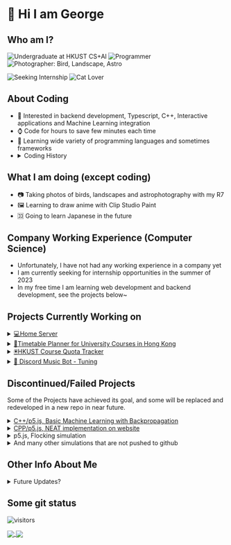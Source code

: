 # 👋 Hi I am George

## Who am I?

![Undergraduate at HKUST CS+AI](https://img.shields.io/badge/Undergraduate-HKUST%20CS%2BAI%2025'-yellow?style=plastic)
![Programmer](https://img.shields.io/badge/Programmer-C%2B%2B%2C%20TS%2C%20Py-blue?logo=Cplusplus&amp;style=plastic)
![Photographer: Bird, Landscape, Astro](https://img.shields.io/badge/Photographer-Bird%2C%20Landscape%2C%20Astro-brightgreen?style=plastic)

![Seeking Internship](https://img.shields.io/badge/Seeking-Intership-red?style=plastic)
![Cat Lover](https://img.shields.io/badge/Cat-Cat%20Lover-blue?style=plastic)

## About Coding

- 📝 Interested in backend development, Typescript, C++, Interactive applications and Machine Learning integration
- ⌚ Code for hours to save few minutes each time
- 🏫 Learning wide variety of programming languages and sometimes frameworks
- <details>
    <summary>Coding History</summary>
    <ul>
        <li> Started coding in 2016 (Secondary 2, ~grade 8)</li>
        <li> <b>Javascript</b> with p5.js (2016)</li>
        <li> <b>Pascal</b> (2016)</li>
        <li> <b>Processing</b> (2017)</li>
        <li> <b>Node.js</b> (2017)</li>
        <li> <b>Java</b> with <b>Android</b> development (2018) </li>
        <li> <b>C#</b> with <b>Unity</b> (2018) </li>
        <li> <b>Python</b> (2019) </li>
        <li> <b>Tensorflow.js</b> && <b>Pytorch</b> (2020) </li>
        <li> <b>C++</b> (2020)</li>
        <li> <b>Bash</b> && <b>Batch</b> for simple automation (2020)</li>
        <li> <b>React</b> && <b>React Native</b> (2020)</li>
        <li> <b>Typescript</b> (2020)</li>
        <li> <b>Mongodb</b> with node.js (2020)</li>
        <li> <b>Java</b> with <b>Game Mod</b> development (2020) </li>
    </ul>
  </details>

## What I am doing (except coding)

- 📷 Taking photos of birds, landscapes and astrophotography with my R7
- 🖼️ Learning to draw anime with Clip Studio Paint
- 🈁 Going to learn Japanese in the future

## Company Working Experience (Computer Science)

- Unfortunately, I have not had any working experience in a company yet
- I am currently seeking for internship opportunities in the summer of 2023
- In my free time I am learning web development and backend development, see the projects below~

## Projects Currently Working on

<details>
    <summary><a href="https://github.com/GWMCwing/Home-Server">💻Home Server</a></summary>
    <ul>
        <li><img src="https://img.shields.io/website?up_message=online&url=https%3A%2F%2Fgwmc.duckdns.org"></li>
        <li>A web server that serves as a code to learn platform for me to learn about web development, especially backend development.</li>
        <li> It is based on express, websocket, mongodb, typescript etc.</li>
        <li> A wrapper for websocket to support URI path is implemented</li>
        <li> Future support for react is on the list.</li>
        <li><a href="https://gwmc.duckdns.org">Link To Webpage</a></li>
    </ul>
</details>
<details>
    <summary><a href="https://github.com/GWMCwing/Home-Server">📃Timetable Planner for University Courses in Hong Kong</a></summary>
    <ul>
        <li> A web based planner that helps students to plan their timetable for university courses.</li>
        <li> Fetches data from the respective university's website and stores it in the database, and provide to the user for planning with UI, and auto planner</li>
        <li> It is a part of the Home Server Repository</li>
        <li> It is underdevelopment on the frontend</li>
        <li><a href="https://gwmc.duckdns.org/school/timetable">Link To Planner</a></li>
    </ul>
</details>
<details>
    <summary><a href="https://github.com/GWMCwing/discord-ustquotatracker">🖲️HKUST Course Quota Tracker </a></summary>
    <ul>
        <li> A notifier that notifies user when a course quota is changed or new course is added during enrollment period</li>
        <li> It is based on discord as notifier with nodejs and mongodb as backend</li>
        <li><a href="https://discord.gg/HckMYE3r7f">Link To Tracker</a></li>
    </ul>
</details>
<details>
    <summary><a href="https://github.com/GWMCwing/Tuning">🤖 Discord Music Bot - Tuning</a></summary>
    <ul>
        <li> A little project for playing music via discord.js</li>
        <li> This project is not in active development due to updates on discord api standard</li>
    </ul>
</details>

## Discontinued/Failed Projects

Some of the Projects have achieved its goal, and some will be replaced and redeveloped in a new repo in near future.

<details >
    <summary><a href="https://github.com/GWMCwing/Neural-network">C++/p5.js, Basic Machine Learning with Backpropagation</a></summary>
    <ul>
        <li> This is a self-directed learning project to replicate Backpropagation</li>
        <li> This is the first project that involved multi-threading and IO wrapper, using simple data structures</li>
        <li> This project is discontinued as it is going to be replaced by and developed in a future repo when I have learnt the fundamentals in COMP3211</li>
    </ul>
</details>
<details >
    <summary><a href="https://github.com/GWMCwing/NEAT-CPP">CPP/p5.js, NEAT implementation on website</a></summary>
    <ul>
        <li> This is a self-directed learning project to replicate NEAT algorithm. Inspired by <a href="https://thecodingtrain.com">Daniel Shiffman, The Coding Train</a></li>
        <li> This project fails as the lack of knowledge in topology when handling offspring and mutation</li>
        <li> This project is expected to be replaced by and developed in another repo in the near future, when I have learnt the fundamentals in COMP3711</li>
    </ul>
</details>
<details>
    <summary>p5.js, Flocking simulation</summary>
    <ul>
        <li> A code to learn project during. Inspired by <a href="https://thecodingtrain.com">Daniel Shiffman, The Coding Train</a></li>
        <li> This project is discontinued as it has successfully achieved the goal of learning</li>
        <li> This is project will be included in Home-Server repo in the near future, with optimization on neighbor checking and more</li>
    </ul>
</details>
<details>
    <summary>And many other simulations that are not pushed to github</summary>
</details>


## Other Info About Me

<details>
    <summary>Future Updates?</summary>
    <ul>
        <li> [ ] Banner Gif</li>
        <li> [ ] Replace this static Readme with GitAction</li>
        <li> [ ] Images of programming languages icon in Coding History and Top page</li>
        <li> [ ] Contact list</li>
    </ul>
</details>

## Some git status

 ![visitors](https://visitor-badge.glitch.me/badge?page_id=GWMCwing.GWMCwing&left_color=green&right_color=brown)

<a href="https://github.com/anuraghazra/github-readme-stats">
  <img align="center" src="https://github-readme-stats.vercel.app/api?username=GWMCwing&show_icons=true&count_private=true&hide_title=true&theme=transparent" />
</a>
<a href="https://github.com/anuraghazra/convoychat">
  <img align="center" src="https://github-readme-stats.vercel.app/api/top-langs/?username=GWMCwing&layout=compact&theme=transparent&hide=html&langs_count=10" />
</a>

<!-- [![Home Server](https://github-readme-stats.vercel.app/api/pin/?&username=GWMCwing&repo=Home-Server)](https://github.com/GWMCwing/Home-Server)
[![HKUST Quota Tracker](https://github-readme-stats.vercel.app/api/pin/?username=GWMCwing&repo=discord-ustquotatracker)](https://github.com/GWMCwing/discord-ustquotatracker) -->